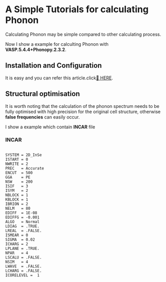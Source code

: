 # A Simple Tutorials for calculating Phonon 
Calculating Phonon may be simple compared to other calculating process.

Now I show a example for calculting Phonon with __VASP.5.4.4+Phonopy.2.3.2__.

## Installation and Configuration
It is easy and you can refer this article.click[:link: HERE](https://phonopy.github.io/phonopy/Fleur.html).

## Structural optimisation
It is worth noting that the calculation of the phonon spectrum needs to be fully optimised with high precision for the original cell structure, otherwise __false frequencies__ can easily occur.

I show a example which contain __INCAR__ file

### INCAR
```

SYSTEM = 2D_InSe
ISTART = 0
NWRITE = 2   
PREC   = Accurate
ENCUT  = 500
GGA    = PE
NSW    = 200
ISIF   = 3
ISYM   = 2
NBLOCK = 1   
KBLOCK = 1
IBRION = 2
NELM   = 80     
EDIFF  = 1E-08
EDIFFG = -0.001 
ALGO   = Normal
LDIAG  = .TRUE.
LREAL  = .FALSE.
ISMEAR = 0
SIGMA  = 0.02
ICHARG = 2
LPLANE = .TRUE.
NPAR   = 4
LSCALU = .FALSE.
NSIM   = 4
LWAVE  = .FALSE.
LCHARG = .FALSE.
ICORELEVEL =  1
```
